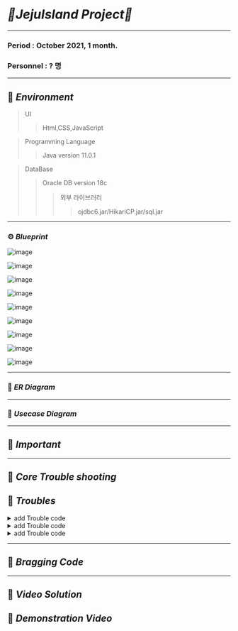 # _🍊JejuIsland Project🍊_
***
### Period : October 2021,  1 month. 
### Personnel : ? 명
***
## 📌 _Environment_       
> UI    
> > Html,CSS,JavaScript

> Programming Language
> > Java version 11.0.1

> DataBase
> > Oracle DB version 18c
> > > 외부 라이브러리
> > > > ojdbc6.jar/HikariCP.jar/sql.jar
***
### ⚙️ _Blueprint_

![image](https://user-images.githubusercontent.com/77534863/132796195-458c5d85-8814-4f15-820f-7c68bbfae3ea.png)

![image](https://user-images.githubusercontent.com/77534863/132796313-d93412e3-2284-4b94-b959-83f80307911a.png)

![image](https://user-images.githubusercontent.com/77534863/132796408-3ab66f8a-6a64-440b-a7b3-d69a78c5c469.png)

![image](https://user-images.githubusercontent.com/77534863/132796461-aafd93fd-1d01-44d9-8565-7bf10cea95d9.png)

![image](https://user-images.githubusercontent.com/77534863/132796498-8ec530cb-edba-4df7-82c0-bf34a914af1d.png)

![image](https://user-images.githubusercontent.com/77534863/132796553-6c450e4d-4586-49e0-bb8d-eb376d8a7791.png)

![image](https://user-images.githubusercontent.com/77534863/132796595-c6000ba2-68f1-4c25-8ee4-377778ea5dfe.png)

![image](https://user-images.githubusercontent.com/77534863/132796683-55d80f24-4749-4967-ba92-54d925e67dad.png)

![image](https://user-images.githubusercontent.com/77534863/132796708-a8fd4815-b765-4de4-8dfc-cf5f5291bbee.png)




*** 
### 📌 _ER Diagram_

***   
### 📌 _Usecase Diagram_  
   


   
*** 
## 📌 _Important_


***
## 📌 _Core Trouble shooting_   


## 📝  _Troubles_   
<details>
	<summary> add Trouble code</summary>      
</details> 
<details>
	<summary> add Trouble code</summary>      
</details> 
<details>
	<summary> add Trouble code</summary>      
</details> 

***  

## 🔆 _Bragging Code_    
 
 
*** 

## 📌 _Video Solution_


## 📸 _Demonstration Video_   






